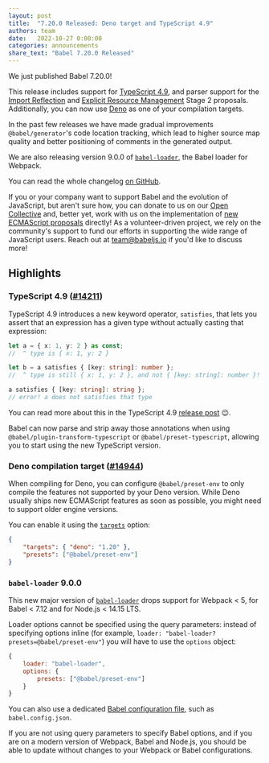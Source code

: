 ```yaml
---
layout: post
title:  "7.20.0 Released: Deno target and TypeScript 4.9"
authors: team
date:   2022-10-27 0:00:00
categories: announcements
share_text: "Babel 7.20.0 Released"
---
```


We just published Babel 7.20.0!

This release includes support for [TypeScript 4.9](https://devblogs.microsoft.com/typescript/announcing-typescript-4-9/), and parser support for the [Import Reflection](https://github.com/tc39/proposal-import-reflection/) and [Explicit Resource Management](https://github.com/tc39/proposal-explicit-resource-management/) Stage 2 proposals. Additionally, you can now use [Deno](https://deno.land/) as one of your compilation targets.

In the past few releases we have made gradual improvements `@babel/generator`'s code location tracking, which lead to higher source map quality and better positioning of comments in the generated output.

We are also releasing version 9.0.0 of [`babel-loader`](https://github.com/babel/babel-loader/), the Babel loader for Webpack.

You can read the whole changelog [on GitHub](https://github.com/babel/babel/releases/tag/v7.20.0).

<!-- truncate -->

If you or your company want to support Babel and the evolution of JavaScript, but aren't sure how, you can donate to us on our [Open Collective](https://github.com/babel/babel?sponsor=1) and, better yet, work with us on the implementation of [new ECMAScript proposals](https://github.com/babel/proposals) directly! As a volunteer-driven project, we rely on the community's support to fund our efforts in supporting the wide range of JavaScript users. Reach out at [team@babeljs.io](mailto:team@babeljs.io) if you'd like to discuss more!

## Highlights

### TypeScript 4.9 ([#14211](https://github.com/babel/babel/pull/14211))

TypeScript 4.9 introduces a new keyword operator, `satisfies`, that lets you assert that an expression has a given type without actually casting that expression:

```typescript
let a = { x: 1, y: 2 } as const;
//  ^ type is { x: 1, y: 2 }

let b = a satisfies { [key: string]: number };
//  ^ type is still { x: 1, y: 2 }, and not { [key: string]: number }!

a satisfies { [key: string]: string };
// error! a does not satisfies that type
```

You can read more about this in the TypeScript 4.9 [release post](https://devblogs.microsoft.com/typescript/announcing-typescript-4-9-beta/#hamilton) 😉.

Babel can now parse and strip away those annotations when using `@babel/plugin-transform-typescript` or `@babel/preset-typescript`, allowing you to start using the new TypeScript version.

### Deno compilation target ([#14944](https://github.com/babel/babel/pull/14944))

When compiling for Deno, you can configure `@babel/preset-env` to only compile the features not supported by your Deno version. While Deno usually ships new ECMAScript features as soon as possible, you might need to support older engine versions.

You can enable it using the [`targets`](https://babeljs.io/docs/en/options#targets) option:
```json title="JSON"
{
    "targets": { "deno": "1.20" },
    "presets": ["@babel/preset-env"]
}
```

### `babel-loader` 9.0.0

This new major version of [`babel-loader`](https://github.com/babel/babel-loader/releases/tag/v9.0.0) drops support for Webpack < 5, for Babel < 7.12 and for Node.js < 14.15 LTS.

Loader options cannot be specified using the query parameters: instead of specifying options inline (for example, `loader: "babel-loader?presets=@babel/preset-env"`) you will have to use the `options` object:
```js title="JavaScript"
{
    loader: "babel-loader",
    options: {
        presets: ["@babel/preset-env"]
    }
}
```

You can also use a dedicated [Babel configuration file](https://babeljs.io/docs/en/config-files#project-wide-configuration), such as `babel.config.json`.

If you are not using query parameters to specify Babel options, and if you are on a modern version of Webpack, Babel and Node.js, you should be able to update without changes to your Webpack or Babel configurations.
